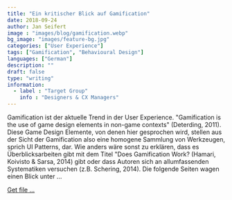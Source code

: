 ```yaml
---
title: "Ein kritischer Blick auf Gamification"
date: 2018-09-24
author: Jan Seifert
image : "images/blog/gamification.webp"
bg_image: "images/feature-bg.jpg"
categories: ["User Experience"]
tags: ["Gamification", "Behavioural Design"]
languages: ["German"]
description: ""
draft: false
type: "writing"
information:
  - label : "Target Group"
    info : "Designers & CX Managers"
---
```


Gamification ist der aktuelle Trend in der User Experience. "Gamification is the use of game design elements in non-game contexts" (Deterding, 2011). Diese Game Design Elemente, von denen hier gesprochen wird, stellen aus der Sicht der Gamification also eine homogene Sammlung von Werkzeugen, sprich UI Patterns, dar. Wie anders wäre sonst zu erklären, dass es Überblicksarbeiten gibt mit dem Titel "Does Gamification Work? (Hamari, Koivisto & Sarsa, 2014) gibt oder dass Autoren sich an allumfassenden Systematiken versuchen (z.B. Schering, 2014). Die folgende Seiten wagen einen Blick unter ...

<a class="btn btn-main" href="/download/Gamification_KritischerBlick.pdf">Get file ...</a>

